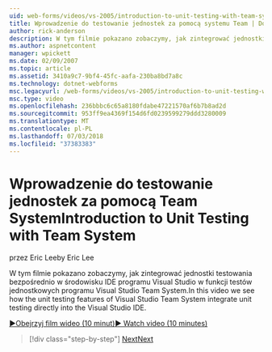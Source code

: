 ```yaml
---
uid: web-forms/videos/vs-2005/introduction-to-unit-testing-with-team-system
title: Wprowadzenie do testowanie jednostek za pomocą systemu Team | Dokumentacja firmy Microsoft
author: rick-anderson
description: W tym filmie pokazano zobaczymy, jak zintegrować jednostki testowania bezpośrednio w środowisku IDE programu Visual Studio w funkcji testów jednostkowych programu Visual Studio Team System.
ms.author: aspnetcontent
manager: wpickett
ms.date: 02/09/2007
ms.topic: article
ms.assetid: 3410a9c7-9bf4-45fc-aafa-230ba8bd7a8c
ms.technology: dotnet-webforms
msc.legacyurl: /web-forms/videos/vs-2005/introduction-to-unit-testing-with-team-system
msc.type: video
ms.openlocfilehash: 236bbbc6c65a8180fdabe47221570af6b7b8ad2d
ms.sourcegitcommit: 953ff9ea4369f154d6fd0239599279ddd3280009
ms.translationtype: MT
ms.contentlocale: pl-PL
ms.lasthandoff: 07/03/2018
ms.locfileid: "37383383"
---
```

<a name="introduction-to-unit-testing-with-team-system"></a><span data-ttu-id="f919f-103">Wprowadzenie do testowanie jednostek za pomocą Team System</span><span class="sxs-lookup"><span data-stu-id="f919f-103">Introduction to Unit Testing with Team System</span></span>
====================
<span data-ttu-id="f919f-104">przez Eric Lee</span><span class="sxs-lookup"><span data-stu-id="f919f-104">by Eric Lee</span></span>

<span data-ttu-id="f919f-105">W tym filmie pokazano zobaczymy, jak zintegrować jednostki testowania bezpośrednio w środowisku IDE programu Visual Studio w funkcji testów jednostkowych programu Visual Studio Team System.</span><span class="sxs-lookup"><span data-stu-id="f919f-105">In this video we see how the unit testing features of Visual Studio Team System integrate unit testing directly into the Visual Studio IDE.</span></span>

[<span data-ttu-id="f919f-106">&#9654;Obejrzyj film wideo (10 minut)</span><span class="sxs-lookup"><span data-stu-id="f919f-106">&#9654; Watch video (10 minutes)</span></span>](https://channel9.msdn.com/Blogs/ASP-NET-Site-Videos/introduction-to-unit-testing-with-team-system)

> [!div class="step-by-step"]
> [<span data-ttu-id="f919f-107">Next</span><span class="sxs-lookup"><span data-stu-id="f919f-107">Next</span></span>](introduction-to-testing-web-applications-with-team-system.md)
